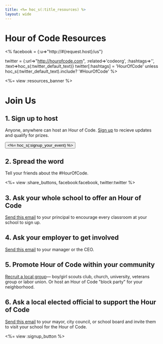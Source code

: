```yaml
---
title: <%= hoc_s(:title_resources) %>
layout: wide
---
```


# Hour of Code Resources

<%
  facebook = {:u=>"http://#{request.host}/us"}

  twitter = {:url=>"http://hourofcode.com", :related=>'codeorg', :hashtags=>'', :text=>hoc_s(:twitter_default_text)}
  twitter[:hashtags] = 'HourOfCode' unless hoc_s(:twitter_default_text).include? '#HourOfCode'
%>

<%= view :resources_banner %>

# Join Us  

## 1. Sign up to host
Anyone, anywhere can host an Hour of Code. [Sign up](<%= resolve_url('/') %>) to recieve updates and qualify for prizes.
<br/>

<a href="<%= resolve_url('/') %>"><button><%= hoc_s(:signup_your_event) %></button></a>

## 2. Spread the word 
Tell your friends about the #HourOfCode. 

<%= view :share_buttons, facebook:facebook, twitter:twitter %>

## 3. Ask your whole school to offer an Hour of Code
[Send this email](<%= resolve_url('/resources/promote#sample-emails') %>) to your principal to encourage every classroom at your school to sign up. 

## 4. Ask your employer to get involved
[Send this email](<%= resolve_url('/resources/promote#sample-emails') %>) to your manager or the CEO. 

## 5. Promote Hour of Code within your community
[Recruit a local group](<%= resolve_url('/resources/promote#sample-emails') %>)— boy/girl scouts club, church, university, veterans group or labor union. Or host an Hour of Code "block party" for your neighborhood.

## 6. Ask a local elected official to support the Hour of Code
[Send this email](<%= resolve_url('/resources/promote#sample-emails') %>) to your mayor, city council, or school board and invite them to visit your school for the Hour of Code.


<%= view :signup_button %>